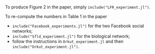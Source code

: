 To produce Figure 2 in the paper, simply `include("LFR_experiment.jl")`.

To re-compute the numbers in Table 1 in the paper
- `include("Facebook_experiments.jl")` for the two Facebook social networks;
- `include("Sfld_experiment.jl")` for the biological network;
- follow the instructions in `Orkut_experiment.jl` and then `include("Orkut_experiment.jl")`.
